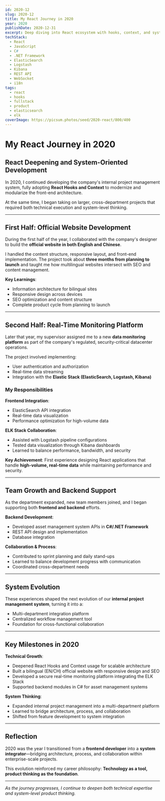 ```yaml
---
id: 2020-12
slug: 2020-12
title: My React Journey in 2020
year: 2020
publishDate: 2020-12-31
excerpt: Deep diving into React ecosystem with hooks, context, and system-level product thinking
techStack:
  - React
  - JavaScript
  - C#
  - .NET Framework
  - ElasticSearch
  - Logstash
  - Kibana
  - REST API
  - WebSocket
  - i18n
tags:
  - react
  - hooks
  - fullstack
  - product
  - elasticsearch
  - elk
coverImage: https://picsum.photos/seed/2020-react/800/400
---
```


# My React Journey in 2020

## React Deepening and System-Oriented Development

In 2020, I continued developing the company's internal project management system, fully adopting **React Hooks and Context** to modernize and modularize the front-end architecture.

At the same time, I began taking on larger, cross-department projects that required both technical execution and system-level thinking.

---

## First Half: Official Website Development

During the first half of the year, I collaborated with the company's designer to build the **official website in both English and Chinese**.

I handled the content structure, responsive layout, and front-end implementation. The project took about **three months from planning to launch** and taught me how multilingual websites intersect with SEO and content management.

**Key Learnings**:

- Information architecture for bilingual sites
- Responsive design across devices
- SEO optimization and content structure
- Complete product cycle from planning to launch

---

## Second Half: Real-Time Monitoring Platform

Later that year, my supervisor assigned me to a new **data monitoring platform** as part of the company's regulated, security-critical datacenter operations.

The project involved implementing:

- User authentication and authorization
- Real-time data streaming
- Integration with the **Elastic Stack (ElasticSearch, Logstash, Kibana)**

### My Responsibilities

**Frontend Integration**:

- ElasticSearch API integration
- Real-time data visualization
- Performance optimization for high-volume data

**ELK Stack Collaboration**:

- Assisted with Logstash pipeline configurations
- Tested data visualization through Kibana dashboards
- Learned to balance performance, bandwidth, and security

**Key Achievement**: First experience designing React applications that handle **high-volume, real-time data** while maintaining performance and security.

---

## Team Growth and Backend Support

As the department expanded, new team members joined, and I began supporting both **frontend and backend** efforts.

**Backend Development**:

- Developed asset management system APIs in **C#/.NET Framework**
- REST API design and implementation
- Database integration

**Collaboration & Process**:

- Contributed to sprint planning and daily stand-ups
- Learned to balance development progress with communication
- Coordinated cross-department needs

---

## System Evolution

These experiences shaped the next evolution of our **internal project management system**, turning it into a:

- Multi-department integration platform
- Centralized workflow management tool
- Foundation for cross-functional collaboration

---

## Key Milestones in 2020

**Technical Growth**:

- Deepened React Hooks and Context usage for scalable architecture
- Built a bilingual (EN/CH) official website with responsive design and SEO
- Developed a secure real-time monitoring platform integrating the ELK Stack
- Supported backend modules in C# for asset management systems

**System Thinking**:

- Expanded internal project management into a multi-department platform
- Learned to bridge architecture, process, and collaboration
- Shifted from feature development to system integration

---

## Reflection

2020 was the year I transitioned from a **frontend developer** into a **system integrator**—bridging architecture, process, and collaboration within enterprise-scale projects.

This evolution reinforced my career philosophy: **Technology as a tool, product thinking as the foundation**.

---

_As the journey progresses, I continue to deepen both technical expertise and system-level product thinking._
